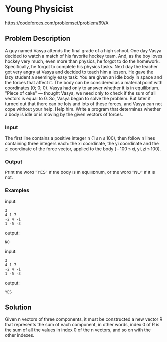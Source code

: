 # Young Physicist
https://codeforces.com/problemset/problem/69/A

## Problem Description
A guy named Vasya attends the final grade of a high school. One day Vasya decided to watch a match of his favorite hockey team. And, as the boy loves hockey very much, even more than physics, he forgot to do the homework. Specifically, he forgot to complete his physics tasks. Next day the teacher got very angry at Vasya and decided to teach him a lesson. He gave the lazy student a seemingly easy task: You are given an idle body in space and the forces that affect it. The body can be considered as a material point with coordinates (0; 0; 0). Vasya had only to answer whether it is in equilibrium. "Piece of cake" — thought Vasya, we need only to check if the sum of all vectors is equal to 0. So, Vasya began to solve the problem. But later it turned out that there can be lots and lots of these forces, and Vasya can not cope without your help. Help him. Write a program that determines whether a body is idle or is moving by the given vectors of forces.

### Input
The first line contains a positive integer n (1 ≤ n ≤ 100), then follow n lines containing three integers each: the xi coordinate, the yi coordinate and the zi coordinate of the force vector, applied to the body ( - 100 ≤ xi, yi, zi ≤ 100).

### Output
Print the word "YES" if the body is in equilibrium, or the word "NO" if it is not.

### Examples
input:
```
3
4 1 7
-2 4 -1
1 -5 -3
```

output:
```
NO
```

input:
```
3
4 1 7
-2 4 -1
1 -5 -3
```

output:
```
YES
```

## Solution
Given n vectors of three components, it must be constructed a new vector R that represents the sum of each component, in other words, index 0 of R is the sum of all the values in index 0 of the n vectors, and so on with the other indexes.